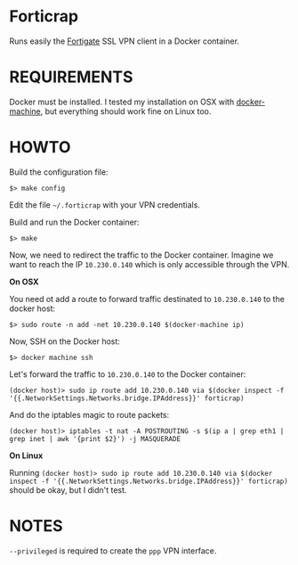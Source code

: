 Forticrap
=========

Runs easily the [Fortigate](https://www.fortinet.com/products/fortigate/) SSL
VPN client in a Docker container.



REQUIREMENTS
============

Docker must be installed. I tested my installation on OSX with
[docker-machine](https://docs.docker.com/machine/install-machine/), but
everything should work fine on Linux too.


HOWTO
=====

Build the configuration file:

`$> make config`

Edit the file `~/.forticrap` with your VPN credentials.

Build and run the Docker container:

`$> make`


Now, we need to redirect the traffic to the Docker container. Imagine we want
to reach the IP `10.230.0.140` which is only accessible through the VPN.


**On OSX**

You need ot add a route to forward traffic destinated to `10.230.0.140` to the
docker host:

`$> sudo route -n add -net 10.230.0.140 $(docker-machine ip)`

Now, SSH on the Docker host:

`$> docker machine ssh`

Let's forward the traffic to `10.230.0.140` to the Docker container:

`(docker host)> sudo ip route add 10.230.0.140 via $(docker inspect -f '{{.NetworkSettings.Networks.bridge.IPAddress}}' forticrap)`

And do the iptables magic to route packets:

`(docker host)> iptables -t nat -A POSTROUTING -s $(ip a | grep eth1 | grep inet | awk '{print $2}') -j MASQUERADE`


**On Linux**

Running  `(docker host)> sudo ip route add 10.230.0.140 via $(docker inspect -f '{{.NetworkSettings.Networks.bridge.IPAddress}}' forticrap)` should be okay, but I didn't test.


NOTES
=====

`--privileged` is required to create the `ppp` VPN interface.
